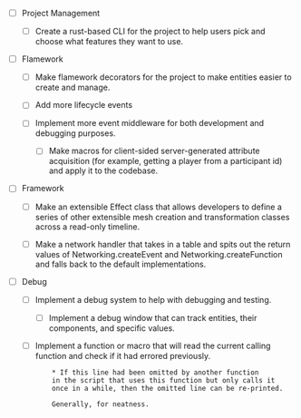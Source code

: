 - [ ] Project Management 

  - [ ] Create a rust-based CLI for the project to help
        users pick and choose what features they want to use.

- [ ] Flamework

  - [ ] Make flamework decorators for the project to make
        entities easier to create and manage.

  - [ ] Add more lifecycle events

  - [ ] Implement more event middleware for both development
        and debugging purposes.

    - [ ] Make macros for client-sided server-generated attribute
          acquisition (for example, getting a player from a participant id)
          and apply it to the codebase.

- [ ] Framework

  - [ ] Make an extensible Effect class that allows developers to
        define a series of other extensible mesh creation and transformation
        classes across a read-only timeline.

  - [ ] Make a network handler that takes in a table and spits out the return values
        of Networking.createEvent and Networking.createFunction and falls back to
        the default implementations.

- [ ] Debug

  - [ ] Implement a debug system to help with debugging
        and testing.

    - [ ] Implement a debug window that can track
          entities, their components, and specific values.

  - [ ] Implement a function or macro that will read the current
        calling function and check if it had errored previously.

            * If this line had been omitted by another function
            in the script that uses this function but only calls it
            once in a while, then the omitted line can be re-printed.

            Generally, for neatness.
